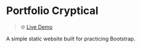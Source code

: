 # Portfolio Cryptical

> 🌐 [Live Demo](https://dtdev-hub.github.io/portfolio-cryptical-simple/)

A simple static website built for practicing Bootstrap.

